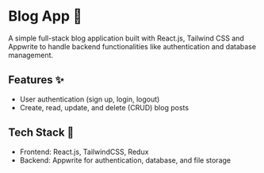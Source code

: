 # Blog App 🚀
A simple full-stack blog application built with React.js, Tailwind CSS and Appwrite to handle backend functionalities like authentication and database management.

## Features ✨
* User authentication (sign up, login, logout)
* Create, read, update, and delete (CRUD) blog posts

## Tech Stack 🌟
* Frontend: React.js, TailwindCSS, Redux
* Backend: Appwrite for authentication, database, and file storage


